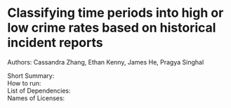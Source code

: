 # Classifying time periods into high or low crime rates based on historical incident reports

Authors: Cassandra Zhang, Ethan Kenny, James He, Pragya Singhal

Short Summary: \
How to run: \
List of Dependencies:\
Names of Licenses:
